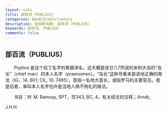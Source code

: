 ```yaml
---
layout: wiki
title: 部百流（PUBLIUS）
categories: NewBibleDictionary
description: 圣经新词典: 部百流（PUBLIUS）
keywords: 部百流, PUBLIUS
comments: false
---
```


## 部百流（PUBLIUS）

　　Poplios 是这个拉丁名字的希腊译名，这大概是徒廿八7所说的米利大岛的“岛长”（chief man）的本人名字（praenomen）。“岛长”这称号看来是该地正确的用法（IG，14. 601; CIL, 10. 7495），意指一名地方首长，或指罗马的主要官员。若是后者，单叫本人名字也许是当地人熟不拘礼的做法。

　　书目：W. M. Ramsay, SPT，页343; BC, 4，有关经文的注释；Arndt。

J.H.H.








